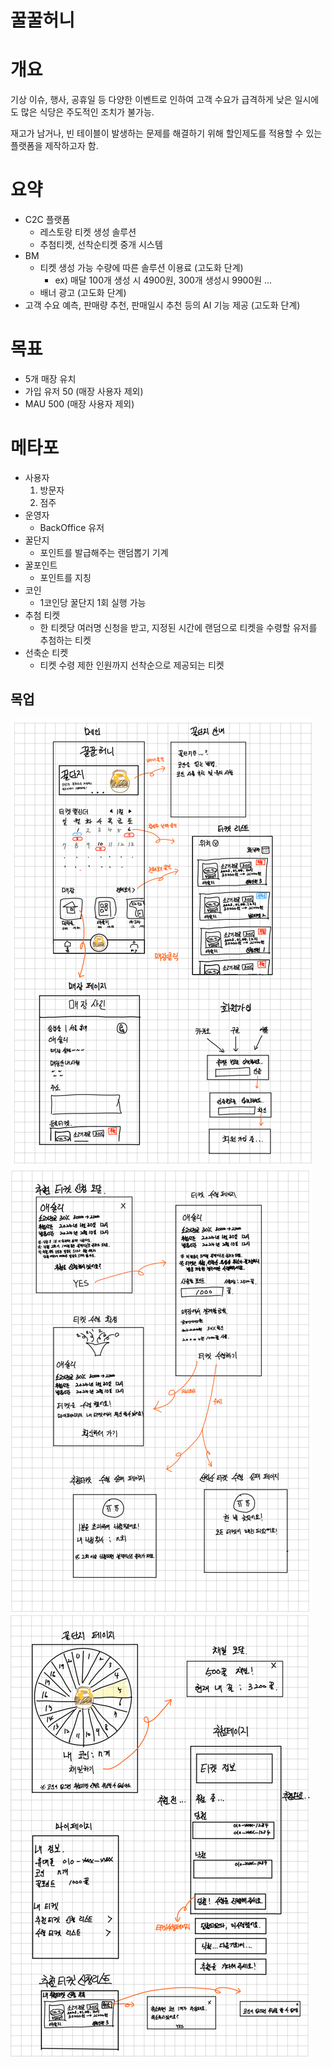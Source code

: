 # 꿀꿀허니

# 개요

기상 이슈, 행사, 공휴일 등 다양한 이벤트로 인하여 고객 수요가 급격하게 낮은 일시에도 많은 식당은 주도적인 조치가 불가능.

재고가 남거나, 빈 테이블이 발생하는 문제를 해결하기 위해 할인제도를 적용할 수 있는 플랫폼을 제작하고자 함.

# 요약

- C2C 플랫폼
    - 레스토랑 티켓 생성 솔루션
    - 추첨티켓, 선착순티켓 중개 시스템
- BM
    - 티켓 생성 가능 수량에 따른 솔루션 이용료 (고도화 단계)
        - ex) 매달 100개 생성 시 4900원, 300개 생성시 9900원 …
    - 배너 광고 (고도화 단계)
- 고객 수요 예측, 판매량 추천, 판매일시 추천 등의 AI 기능 제공 (고도화 단계)

# 목표

- 5개 매장 유치
- 가입 유저 50 (매장 사용자 제외)
- MAU 500 (매장 사용자 제외)

# 메타포

- 사용자
    1. 방문자
    2. 점주
- 운영자
    - BackOffice 유저
- 꿀단지
    - 포인트를 발급해주는 랜덤뽑기 기계
- 꿀포인트
    - 포인트를 지칭
- 코인
    - 1코인당 꿀단지 1회 실행 가능
- 추첨 티켓
    - 한 티켓당 여러명 신청을 받고, 지정된 시간에 랜덤으로 티켓을 수령할 유저를 추첨하는 티켓
- 선축순 티켓
    - 티켓 수령 제한 인원까지 선착순으로 제공되는 티켓

## 목업

![img.png](posts/img.png)
![img_1.png](posts/img_1.png)
![img_2.png](posts/img_2.png)
